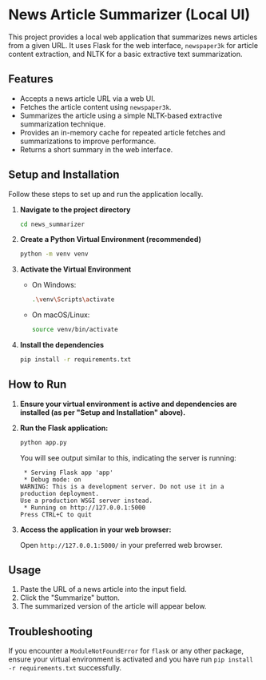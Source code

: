 # News Article Summarizer (Local UI)

This project provides a local web application that summarizes news articles from a given URL. It uses Flask for the web interface, `newspaper3k` for article content extraction, and NLTK for a basic extractive text summarization.

## Features

-   Accepts a news article URL via a web UI.
-   Fetches the article content using `newspaper3k`.
-   Summarizes the article using a simple NLTK-based extractive summarization technique.
-   Provides an in-memory cache for repeated article fetches and summarizations to improve performance.
-   Returns a short summary in the web interface.

## Setup and Installation

Follow these steps to set up and run the application locally.

1.  **Navigate to the project directory**

    ```bash
    cd news_summarizer
    ```

2.  **Create a Python Virtual Environment (recommended)**

    ```bash
    python -m venv venv
    ```

3.  **Activate the Virtual Environment**

    *   On Windows:
        ```bash
        .\venv\Scripts\activate
        ```
    *   On macOS/Linux:
        ```bash
        source venv/bin/activate
        ```

4.  **Install the dependencies**

    ```bash
    pip install -r requirements.txt
    ```

## How to Run

1.  **Ensure your virtual environment is active and dependencies are installed (as per "Setup and Installation" above).**

2.  **Run the Flask application:**

    ```bash
    python app.py
    ```

    You will see output similar to this, indicating the server is running:
    ```
     * Serving Flask app 'app'
     * Debug mode: on
    WARNING: This is a development server. Do not use it in a production deployment.
    Use a production WSGI server instead.
     * Running on http://127.0.0.1:5000
    Press CTRL+C to quit
    ```

3.  **Access the application in your web browser:**

    Open `http://127.0.0.1:5000/` in your preferred web browser.

## Usage

1.  Paste the URL of a news article into the input field.
2.  Click the "Summarize" button.
3.  The summarized version of the article will appear below.

## Troubleshooting

If you encounter a `ModuleNotFoundError` for `flask` or any other package, ensure your virtual environment is activated and you have run `pip install -r requirements.txt` successfully.
